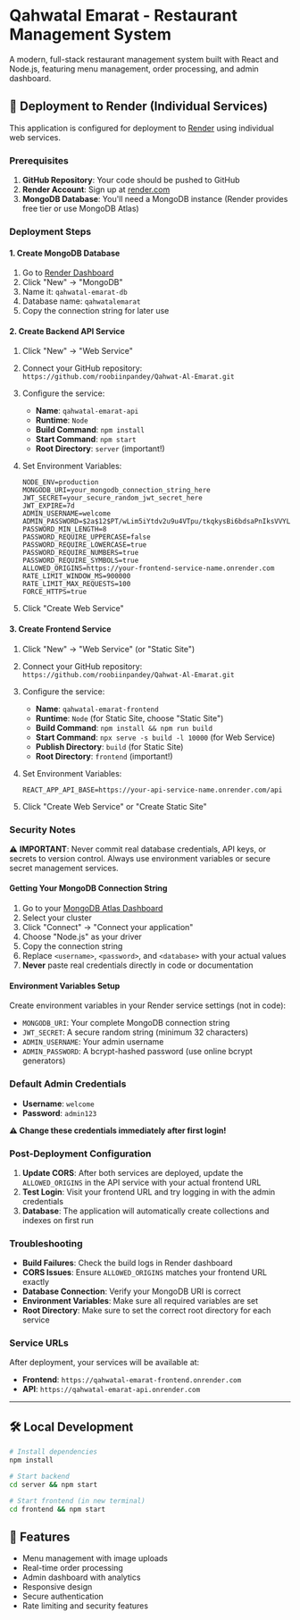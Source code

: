 # Qahwatal Emarat - Restaurant Management System

A modern, full-stack restaurant management system built with React and Node.js, featuring menu management, order processing, and admin dashboard.

## 🚀 Deployment to Render (Individual Services)

This application is configured for deployment to [Render](https://render.com) using individual web services.

### Prerequisites

1. **GitHub Repository**: Your code should be pushed to GitHub
2. **Render Account**: Sign up at [render.com](https://render.com)
3. **MongoDB Database**: You'll need a MongoDB instance (Render provides free tier or use MongoDB Atlas)

### Deployment Steps

#### 1. Create MongoDB Database

1. Go to [Render Dashboard](https://dashboard.render.com)
2. Click "New" → "MongoDB"
3. Name it: `qahwatal-emarat-db`
4. Database name: `qahwatalemarat`
5. Copy the connection string for later use

#### 2. Create Backend API Service

1. Click "New" → "Web Service"
2. Connect your GitHub repository: `https://github.com/roobiinpandey/Qahwat-Al-Emarat.git`
3. Configure the service:
   - **Name**: `qahwatal-emarat-api`
   - **Runtime**: `Node`
   - **Build Command**: `npm install`
   - **Start Command**: `npm start`
   - **Root Directory**: `server` (important!)

4. Set Environment Variables:
   ```
   NODE_ENV=production
   MONGODB_URI=your_mongodb_connection_string_here
   JWT_SECRET=your_secure_random_jwt_secret_here
   JWT_EXPIRE=7d
   ADMIN_USERNAME=welcome
   ADMIN_PASSWORD=$2a$12$PT/wLim5iYtdv2u9u4VTpu/tkqkysBi6bdsaPnIksVVYLAlZ3jCI6
   PASSWORD_MIN_LENGTH=8
   PASSWORD_REQUIRE_UPPERCASE=false
   PASSWORD_REQUIRE_LOWERCASE=true
   PASSWORD_REQUIRE_NUMBERS=true
   PASSWORD_REQUIRE_SYMBOLS=true
   ALLOWED_ORIGINS=https://your-frontend-service-name.onrender.com
   RATE_LIMIT_WINDOW_MS=900000
   RATE_LIMIT_MAX_REQUESTS=100
   FORCE_HTTPS=true
   ```

5. Click "Create Web Service"

#### 3. Create Frontend Service

1. Click "New" → "Web Service" (or "Static Site")
2. Connect your GitHub repository: `https://github.com/roobiinpandey/Qahwat-Al-Emarat.git`
3. Configure the service:
   - **Name**: `qahwatal-emarat-frontend`
   - **Runtime**: `Node` (for Static Site, choose "Static Site")
   - **Build Command**: `npm install && npm run build`
   - **Start Command**: `npx serve -s build -l 10000` (for Web Service)
   - **Publish Directory**: `build` (for Static Site)
   - **Root Directory**: `frontend` (important!)

4. Set Environment Variables:
   ```
   REACT_APP_API_BASE=https://your-api-service-name.onrender.com/api
   ```

5. Click "Create Web Service" or "Create Static Site"

### Security Notes

⚠️ **IMPORTANT**: Never commit real database credentials, API keys, or secrets to version control. Always use environment variables or secure secret management services.

#### Getting Your MongoDB Connection String

1. Go to your [MongoDB Atlas Dashboard](https://cloud.mongodb.com)
2. Select your cluster
3. Click "Connect" → "Connect your application"
4. Choose "Node.js" as your driver
5. Copy the connection string
6. Replace `<username>`, `<password>`, and `<database>` with your actual values
7. **Never** paste real credentials directly in code or documentation

#### Environment Variables Setup

Create environment variables in your Render service settings (not in code):

- `MONGODB_URI`: Your complete MongoDB connection string
- `JWT_SECRET`: A secure random string (minimum 32 characters)
- `ADMIN_USERNAME`: Your admin username
- `ADMIN_PASSWORD`: A bcrypt-hashed password (use online bcrypt generators)

### Default Admin Credentials

- **Username**: `welcome`
- **Password**: `admin123`

**⚠️ Change these credentials immediately after first login!**

### Post-Deployment Configuration

1. **Update CORS**: After both services are deployed, update the `ALLOWED_ORIGINS` in the API service with your actual frontend URL
2. **Test Login**: Visit your frontend URL and try logging in with the admin credentials
3. **Database**: The application will automatically create collections and indexes on first run

### Troubleshooting

- **Build Failures**: Check the build logs in Render dashboard
- **CORS Issues**: Ensure `ALLOWED_ORIGINS` matches your frontend URL exactly
- **Database Connection**: Verify your MongoDB URI is correct
- **Environment Variables**: Make sure all required variables are set
- **Root Directory**: Make sure to set the correct root directory for each service

### Service URLs

After deployment, your services will be available at:
- **Frontend**: `https://qahwatal-emarat-frontend.onrender.com`
- **API**: `https://qahwatal-emarat-api.onrender.com`

---

## 🛠 Local Development

```bash
# Install dependencies
npm install

# Start backend
cd server && npm start

# Start frontend (in new terminal)
cd frontend && npm start
```

## 📱 Features

- Menu management with image uploads
- Real-time order processing
- Admin dashboard with analytics
- Responsive design
- Secure authentication
- Rate limiting and security features
